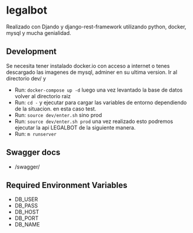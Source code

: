 # legalbot

Realizado con Djando y django-rest-framework utilizando python, docker, mysql y mucha genialidad.
## Development
Se necesita tener instalado docker.io con acceso a internet o tenes descargado las imagenes de mysql, adminer en su ultima version.
Ir al directorio dev/ y
- Run: `docker-compose up -d`
luego una vez levantado la base de datos volver al directorio raiz
- Run: `cd -`
y ejecutar para cargar las variables de entorno dependiendo de la situacion. en esta caso test.
- Run: `source dev/enter.sh`
sino prod
- Run: `source dev/enter.sh prod`
una vez realizado esto podremos ejecutar la api LEGALBOT de la siguiente manera.
- Run: `m runserver`

## Swagger docs
- /swagger/

## Required Environment Variables
- DB_USER
- DB_PASS
- DB_HOST
- DB_PORT
- DB_NAME